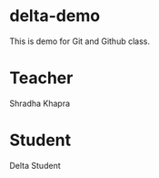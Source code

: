 # delta-demo
 This is demo for Git and Github class.
 
# Teacher
Shradha Khapra

# Student
Delta Student
